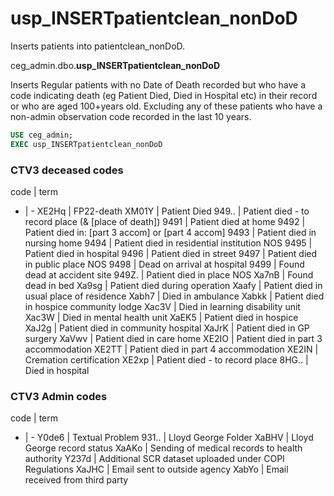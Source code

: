 # usp_INSERTpatientclean_nonDoD
Inserts patients into patientclean_nonDoD.

ceg_admin.dbo.**usp_INSERTpatientclean_nonDoD**

Inserts Regular patients with no Date of Death recorded but who have a code indicating death (eg Patient Died, Died in Hospital etc) in their record or who are aged 100+years old. Excluding any of these patients who have a non-admin observation code recorded in the last 10 years.

```SQL
USE ceg_admin;
EXEC usp_INSERTpatientclean_nonDoD
```

### CTV3 deceased codes
code | term
- | -
XE2Hq | FP22-death
XM01Y | Patient Died
949.. | Patient died - to record place (& [place of death])
9491 | Patient died at home
9492 | Patient died in: [part 3 accom] or [part 4 accom]
9493 | Patient died in nursing home
9494 | Patient died in residential institution NOS
9495 | Patient died in hospital
9496 | Patient died in street
9497 | Patient died in public place NOS
9498 | Dead on arrival at hospital
9499 | Found dead at accident site
949Z. | Patient died in place NOS
Xa7nB | Found dead in bed
Xa9sg | Patient died during operation
Xaafy | Patient died in usual place of residence
Xabh7 | Died in ambulance
Xabkk | Patient died in hospice community lodge
Xac3V | Died in learning disability unit
Xac3W | Died in mental health unit
XaEK5 | Patient died in hospice
XaJ2g | Patient died in community hospital
XaJrK | Patient died in GP surgery
XaVwv | Patient died in care home
XE2IO | Patient died in part 3 accommodation
XE2TT | Patient died in part 4 accommodation
XE2IN | Cremation certification
XE2xp | Patient died - to record place
8HG.. | Died in hospital

### CTV3 Admin codes
code | term
- | -
Y0de6 | Textual Problem
 931.. | Lloyd George Folder
XaBHV | Lloyd George record status
XaAKo | Sending of medical records to health authority
Y237d | Additional SCR dataset uploaded under COPI Regulations
XaJHC | Email sent to outside agency
XabYo | Email received from third party